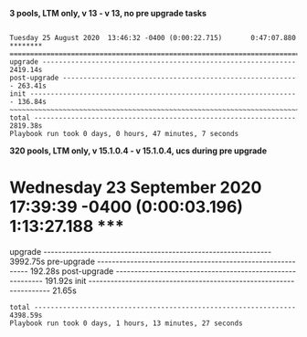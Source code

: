 
**3 pools, LTM only, v 13 - v 13, no pre upgrade tasks**

```

Tuesday 25 August 2020  13:46:32 -0400 (0:00:22.715)       0:47:07.880 ******** 
=============================================================================== 
upgrade -------------------------------------------------------------- 2419.14s
post-upgrade ---------------------------------------------------------- 263.41s
init ------------------------------------------------------------------ 136.84s
~~~~~~~~~~~~~~~~~~~~~~~~~~~~~~~~~~~~~~~~~~~~~~~~~~~~~~~~~~~~~~~~~~~~~~~~~~~~~~~ 
total ---------------------------------------------------------------- 2819.38s
Playbook run took 0 days, 0 hours, 47 minutes, 7 seconds

```

**320 pools, LTM only, v 15.1.0.4 - v 15.1.0.4, ucs during pre upgrade**

Wednesday 23 September 2020  17:39:39 -0400 (0:00:03.196)       1:13:27.188 *** 
=============================================================================== 
upgrade -------------------------------------------------------------- 3992.75s
pre-upgrade ----------------------------------------------------------- 192.28s
post-upgrade ---------------------------------------------------------- 191.92s
init ------------------------------------------------------------------- 21.65s
~~~~~~~~~~~~~~~~~~~~~~~~~~~~~~~~~~~~~~~~~~~~~~~~~~~~~~~~~~~~~~~~~~~~~~~~~~~~~~~ 
total ---------------------------------------------------------------- 4398.59s
Playbook run took 0 days, 1 hours, 13 minutes, 27 seconds

